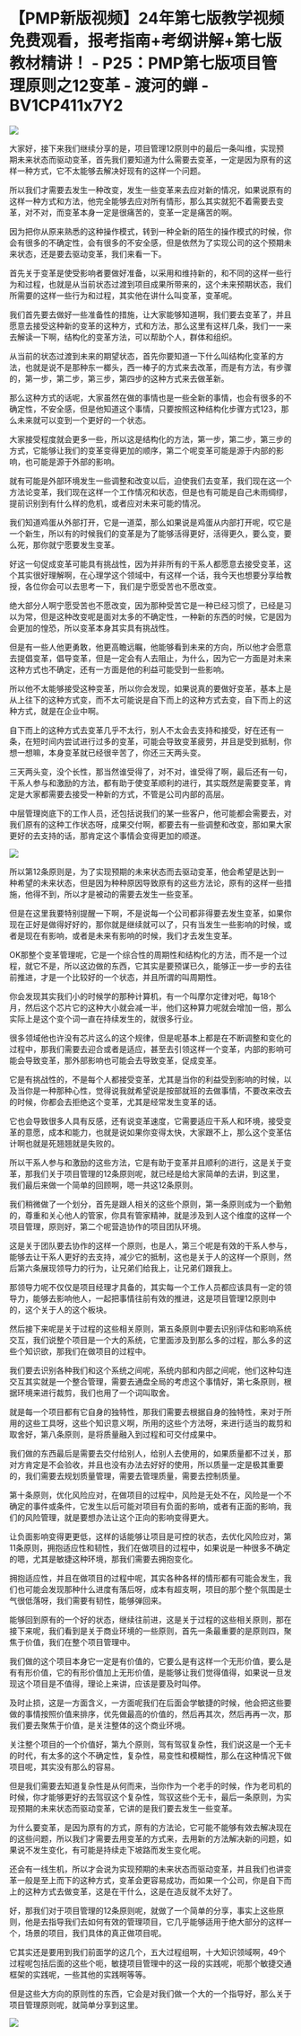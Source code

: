 # 【PMP新版视频】24年第七版教学视频免费观看，报考指南+考纲讲解+第七版教材精讲！ - P25：PMP第七版项目管理原则之12变革 - 渡河的蝉 - BV1CP411x7Y2

![](img/a8433ccc4d4c3f86b48c2f6189fd7d4a_0.png)

大家好，接下来我们继续分享的是，项目管理12原则中的最后一条叫维，实现预期未来状态而驱动变革，首先我们要知道为什么需要去变革，一定是因为原有的这样一种方式，它不太能够去解决好现有的这样一个问题。

所以我们才需要去发生一种改变，发生一些变革来去应对新的情况，如果说原有的这样一种方式和方法，他完全能够去应对所有情形，那么其实就犯不着需要去变革，对不对，而变革本身一定是很痛苦的，变革一定是痛苦的啊。

因为把你从原来熟悉的这种操作模式，转到一种全新的陌生的操作模式的时候，你会有很多的不确定性，会有很多的不安全感，但是依然为了实现公司的这个预期未来状态，还是要去驱动变革，我们来看一下。

首先关于变革是使受影响者要做好准备，以采用和维持新的，和不同的这样一些行为和过程，也就是从当前状态过渡到项目成果所带来的，这个未来预期状态，我们所需要的这样一些行为和过程，其实他在讲什么叫变革，变革呢。

我们首先要去做好一些准备性的措施，让大家能够知道啊，我们要去变革了，并且愿意去接受这种新的变革的这种方，式和方法，那么这里有这样几条，我们一一来去解读一下啊，结构化的变革方法，可以帮助个人，群体和组织。

从当前的状态过渡到未来的期望状态，首先你要知道一下什么叫结构化变革的方法，也就是说不是那种东一榔头，西一棒子的方式来去改革，而是有方法，有步骤的，第一步，第二步，第三步，第四步的这种方式来去做革新。

那么这种方式的话呢，大家虽然在做的事情也是一些全新的事情，也会有很多的不确定性，不安全感，但是他知道这个事情，只要按照这种结构化步骤方式123，那么未来就可以变到一个更好的一个状态。

大家接受程度就会更多一些，所以这是结构化的方法，第一步，第二步，第三步的方式，它能够让我们的变革变得更加的顺序，第二个呢变革可能是源于内部的影响，也可能是源于外部的影响。

就有可能是外部环境发生一些调整和改变以后，迫使我们去变革，我们现在这一个方法论变革，我们现在这样一个工作情况和状态，但是也有可能是自己未雨绸缪，提前识别到有什么样的危机，或者应对未来可能的情况。

我们知道鸡蛋从外部打开，它是一道菜，那么如果说是鸡蛋从内部打开呢，哎它是一个新生，所以有的时候我们的变革是为了能够活得更好，活得更久，要么变，要么死，那你就宁愿要发生变革。

好这一句促成变革可能具有挑战性，因为并非所有的干系人都愿意去接受变革，这个其实很好理解啊，在心理学这个领域中，有这样一个话，我今天也想要分享给教授，各位你会可以去思考一下，我们是宁愿受苦也不愿改变。

绝大部分人啊宁愿受苦也不愿改变，因为那种受苦它是一种已经习惯了，已经是习以为常，但是这种改变呢是面对太多的不确定性，一种新的东西的时候，它是因为会更加的惶恐，所以变革本身其实具有挑战性。

但是有一些人他更勇敢，他更高瞻远瞩，他能够看到未来的方向，所以他才会愿意去提倡变革，倡导变革，但是一定会有人去阻止，为什么，因为它一方面是对未来这种方式也不确定，还有一方面是他的利益可能受到一些影响。

所以他不太能够接受这种变革，所以你会发现，如果说真的要做好变革，基本上是从上往下的这种方式变，而不太可能说是自下而上的这种方式去变，自下而上的这种方式，就是在企业中啊。

自下而上的这种方式去变革几乎不太行，别人不太会去支持和接受，好在还有一条，在短时间内尝试进行过多的变革，可能会导致变革疲劳，并且是受到抵制，你想一想嘛，本身变革就已经很辛苦了，你还三天两头变。

三天两头变，没个长性，那当然谁受得了，对不对，谁受得了啊，最后还有一句，干系人参与和激励的方法，都有助于使变革顺利的进行，其实既然是需要变革，肯定是大家都需要去接受一种新的方式，不管是公司内部的高层。

中层管理岗底下的工作人员，还包括说我们的某一些客户，他可能都会需要去，对我们原有的这种工作状态呀，成果交付啊，都要去有一些调整和改变，那如果大家更好的去支持的话，那肯定这个事情会变得更加的顺遂。



![](img/a8433ccc4d4c3f86b48c2f6189fd7d4a_2.png)

所以第12条原则是，为了实现预期的未来状态而去驱动变革，他会希望是达到一种希望的未来状态，但是因为种种原因导致原有的这些方法论，原有的这样一些措施，他得不到，所以才是被动的需要去发生一些变革。

但是在这里我要特别提醒一下啊，不是说每一个公司都非得要去发生变革，如果你现在正好是做得好好的，那你就是继续就可以了，只有当发生一些影响的时候，或者是现在有影响，或者是未来有影响的时候，我们才去发生变革。

OK那整个变革管理呢，它是一个综合性的周期性和结构化的方法，而不是一个过程，就它不是，所以这边做的东西，它其实是要预谋已久，能够正一步一步的去往前推进，才是一个比较好的一个状态，并且所谓的叫周期性。

你会发现其实我们小的时候学的那种计算机，有一个叫摩尔定律对吧，每18个月，然后这个芯片它的这种大小就会减一半，他们这种算力呢就会增加一倍，那么实际上是这个变个词一直在持续发生的，就很多行业。

很多领域他也许没有芯片这么的这个规律，但是呢基本上都是在不断调整和变化的过程中，那我们需要去迎合或者是适应，甚至去引领这样一个变革，内部的影响可能会导致变革，那外部影响也可能会去导致变革，促成变革。

它是有挑战性的，不是每个人都接受变革，尤其是当你的利益受到影响的时候，以及当你是一种那种心性，觉得说我就希望说是按部就班的去做事情，不要改来改去的时候，你都会去拒绝这个变革，尤其是经常发生变革的话。

它也会导致很多人具有反感，还有说变革速度，它需要适应干系人和环境，接受变革的意愿，成本和能力，也就是说如果你变得太快，大家跟不上，那么这个变革估计啊也就是死翘翘就是失败的。

所以干系人参与和激励的这些方法，它是有助于变革并且顺利的进行，这是关于变革，那我们关于项目管理的12条原则呢，就已经是给大家简单的去讲，到这里，我们最后来做一个简单的回顾啊，嗯一共这12条原则。

我们稍微做了一个划分，首先是跟人相关的这些个原则，第一条原则成为一个勤勉的，尊重和关心他人的管家，你具有管家精神，就是涉及到人这个维度的这样一个项目管理，原则好，第二个呢营造协作的项目团队环境。

这是关于团队要去协作的这样一个原则，也是人，第三个呢是有效的干系人参与，能够去让干系人更好的去支持，减少它的抵制，这也是关于人的这样一个原则，然后第六条展现领导力的行为，让兄弟们给我上，让兄弟们跟我上。

那领导力呢不仅仅是项目经理才具备的，其实每一个工作人员都应该具有一定的领导力，能够去影响他人，一起把事情往前有效的推进，这是项目管理12原则中的，这个关于人的这个板块。

然后接下来呢是关于过程的这些相关原则，第五条原则中要去识别评估和影响系统交互，我们说整个项目是一个大的系统，它里面涉及到那么多的过程，那么多的这些个知识欲，那我们在做项目的过程中。

我们要去识别各种我们和这个系统之间呢，系统内部和内部之间呢，他们这种勾连交互其实就是一个整合管理，需要去通盘全局的考虑这个事情好，第七条原则，根据环境来进行裁剪，我们也用了一个词叫取舍。

就是每一个项目都有它自身的独特性，那我们需要去根据自身的独特性，来对于所用的这些工具呀，这些个知识意义啊，所用的这些个方法呀，来进行适当的裁剪和取舍好，第八条原则，是将质量融入到过程和可交付成果中。

我们做的东西最后是需要去交付给别人，给别人去使用的，如果质量都不过关，那对方肯定是不会验收，并且也没有办法去好好的使用，所以质量一定是极其重要的，我们需要去规划质量管理，需要去管理质量，需要去控制质量。

第十条原则，优化风险应对，在做项目的过程中，风险是无处不在，风险是一个不确定的事件或条件，它发生以后可能对项目有负面的影响，或者有正面的影响，我们的风险管理，就是要想办法让这个正向的影响变得更大。

让负面影响变得更更低，这样的话能够让项目是可控的状态，去优化风险应对，第11条原则，拥抱适应性和韧性，我们在做项目的过程中，如果说是一种很多不确定的嗯，尤其是敏捷这种环境，那我们需要去拥抱变化。

拥抱适应性，并且在做项目的过程中呢，其实各种各样的情形都有可能会发生，我们也可能会发现那种什么进度有落后呀，成本有超支啊，项目的那个整个氛围是士气很低落呀，我们需要有韧性，能够弹回来。

能够回到原有的一个好的状态，继续往前进，这是关于过程的这些相关原则，那在接下来呢，我们看到是关于商业环境的一些原则，首先一条最重要的是原则四，聚焦于价值，我们在整个项目管理中。

我们做的这个项目本身它一定是有价值的，它要么是有这样一个无形价值，要么是有有形价值，它的有形价值加上无形价值，是能够让我们觉得值得，如果说一旦发现这个项目是不值得，理论上来讲，应该是要及时叫停。

及时止损，这是一方面含义，一方面呢我们在后面会学敏捷的时候，他会把这些要做的事情按照价值来排序，优先做最高的价值的，然后再其次，然后再再一次，那我们要去聚焦于价值，是关注整体的这个商业环境。

关注整个项目的一个价值好，第九个原则，驾有驾驭复杂性，我们说这是一个无卡的时代，有太多的这个不确定性，复杂性，易变性和模糊性，那么在这种情况下做项目呢，其实没有那么的容易。

但是我们需要去知道复杂性是从何而来，当你作为一个老手的时候，作为老司机的时候，你才能够更好的去驾驭这个复杂性，驾驭这些个无卡，最后一条原则，为实现预期的未来状态而驱动变革，它讲的是我们要去发生一些变革。

为什么要变革，是因为原有的方式，原有的方法论，它可能不能够有效去解决现在的这些问题，所以我们才需要去用变革的方式来，去用新的方法解决新的问题，如果说不发生变化，有可能是持续走下坡路而发生变化呢。

还会有一线生机，所以才会说为实现预期的未来状态而驱动变革，并且我们也讲变革一般是至上而下的这种方式，变革会更容易成功，而如果一个公司，你是自下而上的这种方式去做变革，这是在干什么，这是在造反就不太好了。

好，那我们对于项目管理的12条原则呢，就做了一个简单的分享，事实上这些原则，他是去指导我们去如何有效的管理项目，它几乎能够适用于绝大部分的这样一个，场景的项目，我们具体的真正做项目呢。

它其实还是要用到我们前面学的这几个，五大过程组啊，十大知识领域啊，49个过程呢包括后面的这些个呃，敏捷项目管理中的这一段的实践呢，呃那个敏捷交通框架的实践呢，一些其他的实践啊等等。

但是这些大方向的原则性的东西，它会是对我们做一个大的一个指导好，那么关于项目管理原则呢，就简单分享到这里。



![](img/a8433ccc4d4c3f86b48c2f6189fd7d4a_4.png)